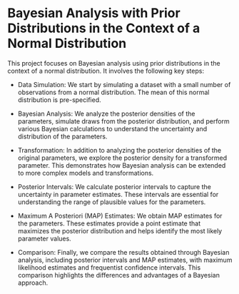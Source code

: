 # Bayesian Analysis with Prior Distributions in the Context of a Normal Distribution
This project focuses on Bayesian analysis using prior distributions in the context of a normal distribution. It involves the following key steps:
* Data Simulation: We start by simulating a dataset with a small number of observations from a normal distribution. The mean of this normal distribution is pre-specified.

* Bayesian Analysis: We analyze the posterior densities of the parameters, simulate draws from the posterior distribution, and perform various Bayesian calculations to understand the uncertainty and distribution of the parameters.

* Transformation: In addition to analyzing the posterior densities of the original parameters, we explore the posterior density for a transformed parameter. This demonstrates how Bayesian analysis can be extended to more complex models and transformations.

* Posterior Intervals: We calculate posterior intervals to capture the uncertainty in parameter estimates. These intervals are essential for understanding the range of plausible values for the parameters.

* Maximum A Posteriori (MAP) Estimates: We obtain MAP estimates for the parameters. These estimates provide a point estimate that maximizes the posterior distribution and helps identify the most likely parameter values.

* Comparison: Finally, we compare the results obtained through Bayesian analysis, including posterior intervals and MAP estimates, with maximum likelihood estimates and frequentist confidence intervals. This comparison highlights the differences and advantages of a Bayesian approach.
